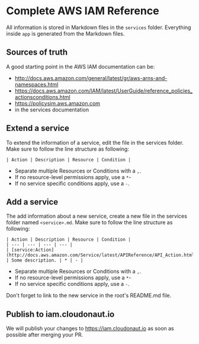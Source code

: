 # Complete AWS IAM Reference

All information is stored in Markdown files in the `services` folder. Everything inside `app` is generated from the Markdown files.

## Sources of truth

A good starting point in the AWS IAM documentation can be:

* http://docs.aws.amazon.com/general/latest/gr/aws-arns-and-namespaces.html
* https://docs.aws.amazon.com/IAM/latest/UserGuide/reference_policies_actionsconditions.html
* https://policysim.aws.amazon.com
* in the services documentation

## Extend a service

To extend the information of a service, edit the file in the services folder. Make sure to follow the line structure as following:

```
| Action | Description | Resource | Condition |
```

* Separate multiple Resources or Conditions with a `,`.
* If no resource-level permissions apply, use a `*`-
* If no service specific conditions apply, use a `-`.

## Add a service

The add information about a new service, create a new file in the services folder named `<service>.md`. Make sure to follow the line structure as following:

```
| Action | Description | Resource | Condition |
| --- | --- | --- | --- |
| [service:Action](http://docs.aws.amazon.com/Service/latest/APIReference/API_Action.html) | Some description. | * | - |
```

* Separate multiple Resources or Conditions with a `,`.
* If no resource-level permissions apply, use a `*`-
* If no service specific conditions apply, use a `-`.

Don't forget to link to the new service in the root's README.md file.

## Publish to iam.cloudonaut.io

We will publish your changes to https://iam.cloudonaut.io as soon as possible after merging your PR.
